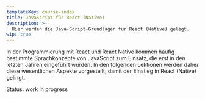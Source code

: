 ```yaml
---
templateKey: course-index
title: JavaScript für React (Native)
description: >-
  Hier werden die Java-Script-Grundlagen für React (Native) gelegt.
wip: true
---
```


In der Programmierung mit React und React Native kommen häufig bestimmte Sprachkonzepte von JavaScript zum Einsatz, die erst in den letzten Jahren eingeführt wurden. In den folgenden Lektionen werden daher diese wesentlichen Aspekte vorgestellt, damit der Einstieg in React (Native) gelingt.

Status: work in progress
